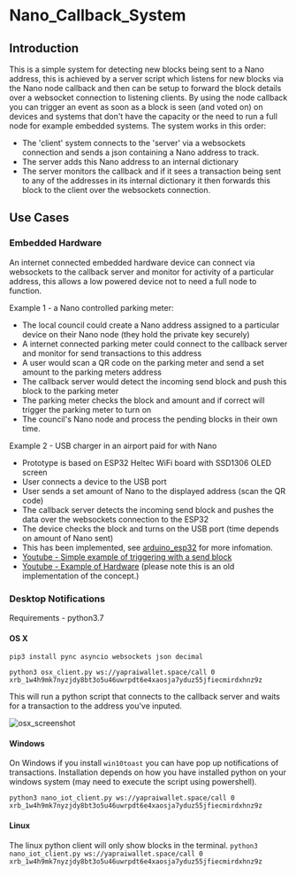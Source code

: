 # Nano_Callback_System
## Introduction
This is a simple system for detecting new blocks being sent to a Nano address, this is achieved by a server script which listens for new blocks via the Nano node callback and then can be setup to forward the block details over a websocket connection to listening clients. By using the node callback you can trigger an event as soon as a block is seen (and voted on) on devices and systems that don't have the capacity or the need to run a full node for example embedded systems.
The system works in this order:
* The 'client' system connects to the 'server' via a websockets connection and sends a json containing a Nano address to track.
* The server adds this Nano address to an internal dictionary
* The server monitors the callback and if it sees a transaction being sent to any of the addresses in its internal dictionary it then forwards this block to the client over the websockets connection.

## Use Cases
### Embedded Hardware
An internet connected embedded hardware device can connect via websockets to the callback server and monitor for activity of a particular address, this allows a low powered device not to need a full node to function. 

Example 1 - a Nano controlled parking meter:
* The local council could create a Nano address assigned to a particular device on their Nano node (they hold the private key securely)
* A internet connected parking meter could connect to the callback server and monitor for send transactions to this address
* A user would scan a QR code on the parking meter and send a set amount to the parking meters address
* The callback server would detect the incoming send block and push this block to the parking meter
* The parking meter checks the block and amount and if correct will trigger the parking meter to turn on
* The council's Nano node and process the pending blocks in their own time.

Example 2 - USB charger in an airport paid for with Nano
* Prototype is based on ESP32 Heltec WiFi board with SSD1306 OLED screen
* User connects a device to the USB port
* User sends a set amount of Nano to the displayed address (scan the QR code)
* The callback server detects the incoming send block and pushes the data over the websockets connection to the ESP32
* The device checks the block and turns on the USB port (time depends on amount of Nano sent)
* This has been implemented, see [arduino_esp32](https://github.com/jamescoxon/Nano_Callback_System/tree/master/arduino_esp32) for more infomation.
* [Youtube - Simple example of triggering with a send block](https://youtu.be/LOb4rLssOxY)
* [Youtube - Example of Hardware](https://www.youtube.com/watch?v=FJB87_jbJ6k&feature=youtu.be) (please note this is an old implementation of the concept.)

### Desktop Notifications
Requirements - python3.7

#### OS X

`pip3 install pync asyncio websockets json decimal`

`python3 osx_client.py ws://yapraiwallet.space/call 0 xrb_1w4h9mk7nyzjdy8bt3o5u46uwrpdt6e4xaosja7yduz55jfiecmirdxhnz9z`

This will run a python script that connects to the callback server and waits for a transaction to the address you've inputed.

![osx_screenshot](https://github.com/jamescoxon/Nano_Callback_System/blob/master/doc/osx_screenshot.png)


#### Windows
On Windows if you install `win10toast` you can have pop up notifications of transactions. Installation depends on how you have installed python on your windows system (may need to execute the script using powershell).

`python3 nano_iot_client.py ws://yapraiwallet.space/call 0 xrb_1w4h9mk7nyzjdy8bt3o5u46uwrpdt6e4xaosja7yduz55jfiecmirdxhnz9z`

#### Linux
The linux python client will only show blocks in the terminal.
`python3 nano_iot_client.py ws://yapraiwallet.space/call 0 xrb_1w4h9mk7nyzjdy8bt3o5u46uwrpdt6e4xaosja7yduz55jfiecmirdxhnz9z`
